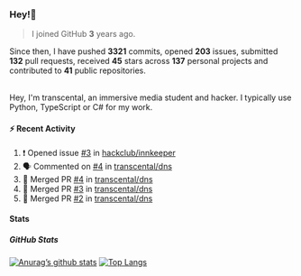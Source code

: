 ### Hey!👋
<!-- [![Banner](banner.png)](https://dillonb07.is-a.dev) -->


> I joined GitHub **3** years ago.

Since then, I have pushed **3321** commits, opened **203** issues, submitted **132** pull requests, received **45** stars across **137** personal projects and contributed to **41** public repositories.

<br>
Hey, I'm transcental, an immersive media student and hacker. I typically use Python, TypeScript or C# for my work.

<br>

#### :zap: Recent Activity

<!--START_SECTION:activity-->
1. ❗ Opened issue [#3](https://github.com/hackclub/innkeeper/issues/3) in [hackclub/innkeeper](https://github.com/hackclub/innkeeper)
2. 🗣 Commented on [#4](https://github.com/transcental/dns/pull/4#issuecomment-2494892874) in [transcental/dns](https://github.com/transcental/dns)
3. 🎉 Merged PR [#4](https://github.com/transcental/dns/pull/4) in [transcental/dns](https://github.com/transcental/dns)
4. 🎉 Merged PR [#3](https://github.com/transcental/dns/pull/3) in [transcental/dns](https://github.com/transcental/dns)
5. 🎉 Merged PR [#2](https://github.com/transcental/dns/pull/2) in [transcental/dns](https://github.com/transcental/dns)
<!--END_SECTION:activity-->

#### Stats

##### GitHub Stats
[![Anurag’s github stats](https://github-readme-stats.vercel.app/api?username=transcental&show_icons=true&theme=radical)](https://github.com/transcental)
[![Top Langs](https://github-readme-stats.vercel.app/api/top-langs/?username=transcental&layout=compact&theme=radical)](https://github.com/transcental)
